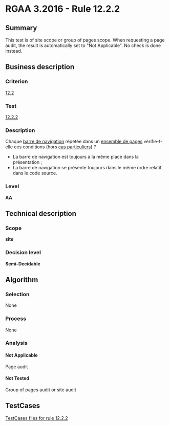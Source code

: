 # RGAA 3.2016 - Rule 12.2.2

## Summary
This test is of site scope or group of pages scope. When requesting a page audit, the result is automatically set to "Not Applicable". No check is done instead.

## Business description

### Criterion
[12.2](http://references.modernisation.gouv.fr/rgaa-accessibilite/2016/criteres.html#crit-12-2)

### Test
[12.2.2](http://references.modernisation.gouv.fr/rgaa-accessibilite/2016/criteres.html#test-12-2-2)

### Description
<div lang="fr">Chaque <a href="http://references.modernisation.gouv.fr/rgaa-accessibilite/2016/glossaire.html#barre-de-navigation">barre de navigation</a> r&#xE9;p&#xE9;t&#xE9;e dans un <a href="http://references.modernisation.gouv.fr/rgaa-accessibilite/2016/glossaire.html#ensemble-de-pages">ensemble de pages</a> v&#xE9;rifie-t-elle ces conditions (hors <a href="http://references.modernisation.gouv.fr/rgaa-accessibilite/cas-particuliers.html#cp-12-2,12-3" title="Cas particuliers pour le crit&#xE8;re 12.2">cas particuliers</a>)&nbsp;? <ul><li>La barre de navigation est toujours &#xE0; la m&#xEA;me place dans la pr&#xE9;sentation&nbsp;;</li> <li>La barre de navigation se pr&#xE9;sente toujours dans le m&#xEA;me ordre relatif dans le code source.</li> </ul></div>

### Level
**AA**

## Technical description

### Scope
**site**

### Decision level
**Semi-Decidable**

## Algorithm

### Selection

None

### Process

None

### Analysis

#### Not Applicable

Page audit 

#### Not Tested

Group of pages audit or site audit




##  TestCases

[TestCases files for rule 12.2.2](https://github.com/Asqatasun/Asqatasun/tree/develop/rules/rules-rgaa3.2016/src/test/resources/testcases/rgaa32016/Rgaa32016Rule120202/)


